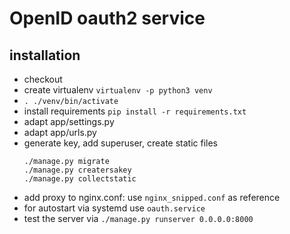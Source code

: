 # OpenID oauth2 service

## installation
 - checkout
 - create virtualenv `virtualenv -p python3 venv`
 - `. ./venv/bin/activate`
 - install requirements `pip install -r requirements.txt`
 - adapt app/settings.py
 - adapt app/urls.py
 - generate key, add superuser, create static files
   ```
   ./manage.py migrate
   ./manage.py creatersakey
   ./manage.py collectstatic
   ```
 - add proxy to nginx.conf: use `nginx_snipped.conf` as reference
 - for autostart via systemd use `oauth.service`
 - test the server via `./manage.py runserver 0.0.0.0:8000`
